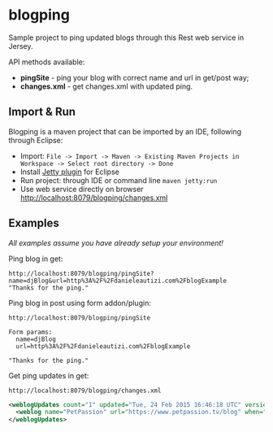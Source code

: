 # blogping
Sample project to ping updated blogs through this Rest web service in Jersey.

API methods available:
* **pingSite** - ping your blog with correct name and url in get/post way;
* **changes.xml** - get changes.xml with updated ping.

## Import & Run
Blogping is a maven project that can be imported by an IDE, following through Eclipse:

* Import: ` File -> Import -> Maven -> Existing Maven Projects in Workspace -> Select root directory -> Done `
* Install [Jetty plugin](http://eclipse-jetty.github.io/installation.html) for Eclipse  
* Run project: through IDE or command line `maven jetty:run`
* Use web service directly on browser [http://localhost:8079/blogping/changes.xml](http://localhost:8079/blogping/changes.xml)

## Examples
*All examples assume you have already setup your environment!*

Ping blog in get:

```
http://localhost:8079/blogping/pingSite?name=djBlog&url=http%3A%2F%2Fdanieleautizi.com%2FblogExample
"Thanks for the ping."
```

Ping blog in post using form addon/plugin:

```
http://localhost:8079/blogping/pingSite

Form params: 
  name=djBlog
  url=http%3A%2F%2Fdanieleautizi.com%2FblogExample
  
"Thanks for the ping."
```

Get ping updates in get:

```
http://localhost:8079/blogping/changes.xml
```
```xml
<weblogUpdates count="1" updated="Tue, 24 Feb 2015 16:46:18 UTC" version="1">
  <weblog name="PetPassion" url="https://www.petpassion.tv/blog" when="2207"/>
</weblogUpdates>
```
